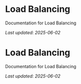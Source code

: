 # Load Balancing

Documentation for Load Balancing

*Last updated: 2025-06-02*

# Load Balancing

Documentation for Load Balancing

*Last updated: 2025-06-02*
